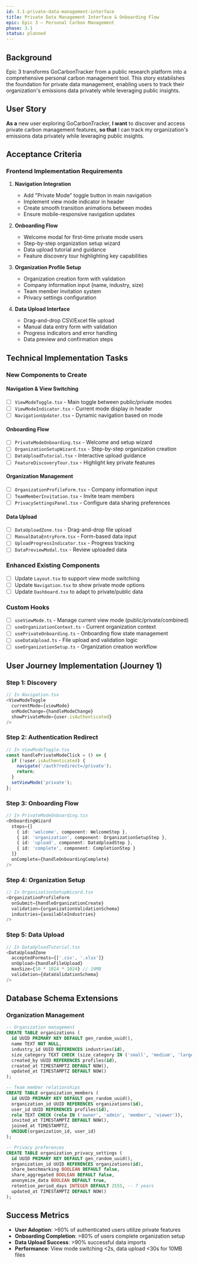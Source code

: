 ```yaml
---
id: 3.1-private-data-management-interface
title: Private Data Management Interface & Onboarding Flow
epic: Epic 3 – Personal Carbon Management
phase: 3.1
status: planned
---
```


## Background
Epic 3 transforms GoCarbonTracker from a public research platform into a comprehensive personal carbon management tool. This story establishes the foundation for private data management, enabling users to track their organization's emissions data privately while leveraging public insights.

## User Story
**As a** new user exploring GoCarbonTracker,
**I want** to discover and access private carbon management features,
**so that** I can track my organization's emissions data privately while leveraging public insights.

## Acceptance Criteria

### Frontend Implementation Requirements

1. **Navigation Integration**
   - Add "Private Mode" toggle button in main navigation
   - Implement view mode indicator in header
   - Create smooth transition animations between modes
   - Ensure mobile-responsive navigation updates

2. **Onboarding Flow**
   - Welcome modal for first-time private mode users
   - Step-by-step organization setup wizard
   - Data upload tutorial and guidance
   - Feature discovery tour highlighting key capabilities

3. **Organization Profile Setup**
   - Organization creation form with validation
   - Company information input (name, industry, size)
   - Team member invitation system
   - Privacy settings configuration

4. **Data Upload Interface**
   - Drag-and-drop CSV/Excel file upload
   - Manual data entry form with validation
   - Progress indicators and error handling
   - Data preview and confirmation steps

## Technical Implementation Tasks

### New Components to Create

#### Navigation & View Switching
- [ ] `ViewModeToggle.tsx` - Main toggle between public/private modes
- [ ] `ViewModeIndicator.tsx` - Current mode display in header
- [ ] `NavigationUpdater.tsx` - Dynamic navigation based on mode

#### Onboarding Flow
- [ ] `PrivateModeOnboarding.tsx` - Welcome and setup wizard
- [ ] `OrganizationSetupWizard.tsx` - Step-by-step organization creation
- [ ] `DataUploadTutorial.tsx` - Interactive upload guidance
- [ ] `FeatureDiscoveryTour.tsx` - Highlight key private features

#### Organization Management
- [ ] `OrganizationProfileForm.tsx` - Company information input
- [ ] `TeamMemberInvitation.tsx` - Invite team members
- [ ] `PrivacySettingsPanel.tsx` - Configure data sharing preferences

#### Data Upload
- [ ] `DataUploadZone.tsx` - Drag-and-drop file upload
- [ ] `ManualDataEntryForm.tsx` - Form-based data input
- [ ] `UploadProgressIndicator.tsx` - Progress tracking
- [ ] `DataPreviewModal.tsx` - Review uploaded data

### Enhanced Existing Components
- [ ] Update `Layout.tsx` to support view mode switching
- [ ] Update `Navigation.tsx` to show private mode options
- [ ] Update `Dashboard.tsx` to adapt to private/public data

### Custom Hooks
- [ ] `useViewMode.ts` - Manage current view mode (public/private/combined)
- [ ] `useOrganizationContext.ts` - Current organization context
- [ ] `usePrivateOnboarding.ts` - Onboarding flow state management
- [ ] `useDataUpload.ts` - File upload and validation logic
- [ ] `useOrganizationSetup.ts` - Organization creation workflow

## User Journey Implementation (Journey 1)

### Step 1: Discovery
```typescript
// In Navigation.tsx
<ViewModeToggle 
  currentMode={viewMode}
  onModeChange={handleModeChange}
  showPrivateMode={user.isAuthenticated}
/>
```

### Step 2: Authentication Redirect
```typescript
// In ViewModeToggle.tsx
const handlePrivateModeClick = () => {
  if (!user.isAuthenticated) {
    navigate('/auth?redirect=/private');
    return;
  }
  setViewMode('private');
};
```

### Step 3: Onboarding Flow
```typescript
// In PrivateModeOnboarding.tsx
<OnboardingWizard
  steps={[
    { id: 'welcome', component: WelcomeStep },
    { id: 'organization', component: OrganizationSetupStep },
    { id: 'upload', component: DataUploadStep },
    { id: 'complete', component: CompletionStep }
  ]}
  onComplete={handleOnboardingComplete}
/>
```

### Step 4: Organization Setup
```typescript
// In OrganizationSetupWizard.tsx
<OrganizationProfileForm
  onSubmit={handleOrganizationCreate}
  validation={organizationValidationSchema}
  industries={availableIndustries}
/>
```

### Step 5: Data Upload
```typescript
// In DataUploadTutorial.tsx
<DataUploadZone
  acceptedFormats={['.csv', '.xlsx']}
  onUpload={handleFileUpload}
  maxSize={10 * 1024 * 1024} // 10MB
  validation={dataValidationSchema}
/>
```

## Database Schema Extensions

### Organization Management
```sql
-- Organization management
CREATE TABLE organizations (
  id UUID PRIMARY KEY DEFAULT gen_random_uuid(),
  name TEXT NOT NULL,
  industry_id UUID REFERENCES industries(id),
  size_category TEXT CHECK (size_category IN ('small', 'medium', 'large')),
  created_by UUID REFERENCES profiles(id),
  created_at TIMESTAMPTZ DEFAULT NOW(),
  updated_at TIMESTAMPTZ DEFAULT NOW()
);

-- Team member relationships
CREATE TABLE organization_members (
  id UUID PRIMARY KEY DEFAULT gen_random_uuid(),
  organization_id UUID REFERENCES organizations(id),
  user_id UUID REFERENCES profiles(id),
  role TEXT CHECK (role IN ('owner', 'admin', 'member', 'viewer')),
  invited_at TIMESTAMPTZ DEFAULT NOW(),
  joined_at TIMESTAMPTZ,
  UNIQUE(organization_id, user_id)
);

-- Privacy preferences
CREATE TABLE organization_privacy_settings (
  id UUID PRIMARY KEY DEFAULT gen_random_uuid(),
  organization_id UUID REFERENCES organizations(id),
  share_benchmarking BOOLEAN DEFAULT false,
  share_aggregated BOOLEAN DEFAULT false,
  anonymize_data BOOLEAN DEFAULT true,
  retention_period_days INTEGER DEFAULT 2555, -- 7 years
  updated_at TIMESTAMPTZ DEFAULT NOW()
);
```

## Success Metrics
- **User Adoption**: >60% of authenticated users utilize private features
- **Onboarding Completion**: >80% of users complete organization setup
- **Data Upload Success**: >90% successful data imports
- **Performance**: View mode switching <2s, data upload <30s for 10MB files 